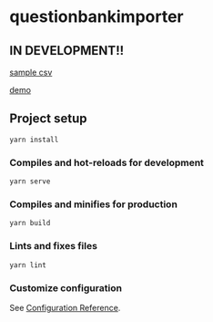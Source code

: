 # questionbankimporter

## IN DEVELOPMENT!!
[sample csv](./src/assets/test.csv)

[demo](https://sleepy-gates-15bf1b.netlify.app/)

## Project setup
```
yarn install
```

### Compiles and hot-reloads for development
```
yarn serve
```

### Compiles and minifies for production
```
yarn build
```

### Lints and fixes files
```
yarn lint
```

### Customize configuration
See [Configuration Reference](https://cli.vuejs.org/config/).
